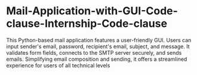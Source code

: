 # Mail-Application-with-GUI-Code-clause-Internship-Code-clause
This Python-based mail application features a user-friendly GUI. Users can input sender's email, password, recipient's email, subject, and message. It validates form fields, connects to the SMTP server securely, and sends emails. Simplifying email composition and sending, it offers a streamlined experience for users of all technical levels
